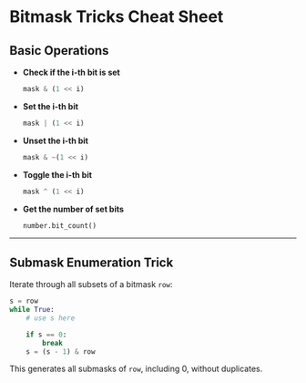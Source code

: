 # Bitmask Tricks Cheat Sheet

## Basic Operations

-   **Check if the i-th bit is set**

    ``` python
    mask & (1 << i)
    ```

-   **Set the i-th bit**

    ``` python
    mask | (1 << i)
    ```

-   **Unset the i-th bit**

    ``` python
    mask & ~(1 << i)
    ```

-   **Toggle the i-th bit**

    ``` python
    mask ^ (1 << i)
    ```

-   **Get the number of set bits**

    ``` python
    number.bit_count()
    ```

------------------------------------------------------------------------

## Submask Enumeration Trick

Iterate through all subsets of a bitmask `row`:

``` python
s = row
while True:
    # use s here

    if s == 0:
        break
    s = (s - 1) & row
```

This generates all submasks of `row`, including 0, without duplicates.
